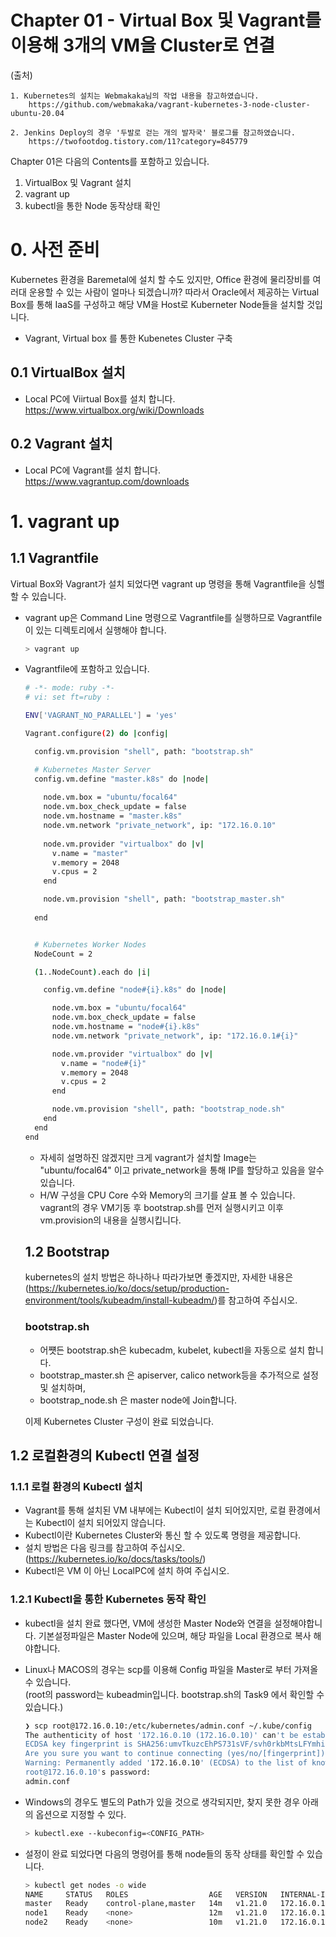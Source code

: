 # Chapter 01 - Virtual Box 및 Vagrant를 이용해 3개의 VM을 Cluster로 연결

(출처)
```
1. Kubernetes의 설치는 Webmakaka님의 작업 내용을 참고하였습니다. 
    https://github.com/webmakaka/vagrant-kubernetes-3-node-cluster-ubuntu-20.04

2. Jenkins Deploy의 경우 '두발로 걷는 개의 발자국' 블로그를 참고하였습니다.
    https://twofootdog.tistory.com/11?category=845779
```

Chapter 01은 다음의 Contents를 포함하고 있습니다.

1. VirtualBox 및 Vagrant 설치
2. vagrant up
3. kubectl을 통한 Node 동작상태 확인

# 0. 사전 준비 
  Kubernetes 환경을 Baremetal에 설치 할 수도 있지만, Office 환경에 물리장비를 여러대 운용할 수 있는 사람이 얼마나 되겠습니까? 따라서 Oracle에서 제공하는 Virtual Box를 통해 IaaS를 구성하고 해당 VM을 Host로 Kuberneter Node들을 설치할 것입니다.

- Vagrant, Virtual box 를 통한 Kubenetes Cluster 구축

## 0.1 VirtualBox 설치
- Local PC에 Viirtual Box를 설치 합니다.  
https://www.virtualbox.org/wiki/Downloads

## 0.2 Vagrant 설치
- Local PC에 Vagrant를 설치 합니다.  
https://www.vagrantup.com/downloads


# 1. vagrant up

## 1.1 Vagrantfile

 Virtual Box와 Vagrant가 설치 되었다면 vagrant up 명령을 통해 Vagrantfile을 싱핼 할 수 있습니다.

- vagrant up은 Command Line 명령으로 Vagrantfile를 실행하므로 Vagrantfile이 있는 디렉토리에서 실행해야 합니다.
  ```sh
  > vagrant up
  ```


- Vagrantfile에 포함하고 있습니다.
  ```sh
  # -*- mode: ruby -*-
  # vi: set ft=ruby :

  ENV['VAGRANT_NO_PARALLEL'] = 'yes'

  Vagrant.configure(2) do |config|

    config.vm.provision "shell", path: "bootstrap.sh"

    # Kubernetes Master Server
    config.vm.define "master.k8s" do |node|
    
      node.vm.box = "ubuntu/focal64"
      node.vm.box_check_update = false
      node.vm.hostname = "master.k8s"
      node.vm.network "private_network", ip: "172.16.0.10"
    
      node.vm.provider "virtualbox" do |v|
        v.name = "master"
        v.memory = 2048
        v.cpus = 2
      end

      node.vm.provision "shell", path: "bootstrap_master.sh"
    
    end


    # Kubernetes Worker Nodes
    NodeCount = 2

    (1..NodeCount).each do |i|

      config.vm.define "node#{i}.k8s" do |node|

        node.vm.box = "ubuntu/focal64"
        node.vm.box_check_update = false
        node.vm.hostname = "node#{i}.k8s"
        node.vm.network "private_network", ip: "172.16.0.1#{i}"

        node.vm.provider "virtualbox" do |v|
          v.name = "node#{i}"
          v.memory = 2048
          v.cpus = 2
        end

        node.vm.provision "shell", path: "bootstrap_node.sh"
      end
    end
  end

  ```
  - 자세히 설명하진 않겠지만 크게 vagrant가 설치할 Image는 "ubuntu/focal64" 이고 private_network을 통해 IP를 할당하고 있음을 알수 있습니다.
  - H/W 구성을 CPU Core 수와 Memory의 크기를 살표 볼 수 있습니다.
  vagrant의 경우 VM기동 후 bootstrap.sh를 먼저 실행시키고 이후 vm.provision의 내용을 실행시킵니다.

  ## 1.2 Bootstrap
   kubernetes의 설치 방법은 하나하나 따라가보면 좋겠지만, 자세한 내용은 (https://kubernetes.io/ko/docs/setup/production-environment/tools/kubeadm/install-kubeadm/)를 참고하여 주십시오.
  
  ### bootstrap.sh
  - 어쩃든 bootstrap.sh은 kubecadm, kubelet, kubectl을 자동으로 설치 합니다.
  - bootstrap_master.sh 은 apiserver, calico network등을 추가적으로 설정 및 설치하며, 
  - bootstrap_node.sh 은 master node에 Join합니다.

  이제 Kubernetes Cluster 구성이 완료 되었습니다.
  
## 1.2 로컬환경의 Kubectl 연결 설정

### 1.1.1 로컬 환경의 Kubectl 설치
- Vagrant를 통해 설치된 VM 내부에는 Kubectl이 설치 되어있지만, 로컬 환경에서는 Kubectl이 설치 되어있지 않습니다.
- Kubectl이란 Kubernetes Cluster와 통신 할 수 있도록 명령을 제공합니다.
- 설치 방법은 다음 링크를 참고하여 주십시오.  
  (https://kubernetes.io/ko/docs/tasks/tools/)
- Kubectl은 VM 이 아닌 LocalPC에 설치 하여 주십시오.

### 1.2.1  Kubectl을 통한 Kubernetes 동작 확인

- kubectl을 설치 완료 했다면, VM에 생성한 Master Node와 연결을 설정해야합니다. 기본설정파일은 Master Node에 있으며, 해당 파일을 Local 환경으로 복사 해야합니다.

- Linux나 MACOS의 경우는 scp를 이용해 Config 파일을 Master로 부터 가져올 수 있습니다.  
  (root의 password는 kubeadmin입니다. bootstrap.sh의 Task9 에서 확인할 수 있습니다.)
  ```sh
  ❯ scp root@172.16.0.10:/etc/kubernetes/admin.conf ~/.kube/config
  The authenticity of host '172.16.0.10 (172.16.0.10)' can't be established.
  ECDSA key fingerprint is SHA256:umvTkuzcEhPS731sVF/svh0rkbMtsLFYmhiNO0yWh4I.
  Are you sure you want to continue connecting (yes/no/[fingerprint])? yes
  Warning: Permanently added '172.16.0.10' (ECDSA) to the list of known hosts.
  root@172.16.0.10's password: 
  admin.conf                  
  ```

- Windows의 경우도 별도의 Path가 있을 것으로 생각되지만, 찾지 못한 경우 아래의 옵션으로 지정할 수 있다.
  ```sh
  > kubectl.exe --kubeconfig=<CONFIG_PATH>
  ```


- 설정이 완료 되었다면 다음의 명령어를 통해 node들의 동작 상태를 확인할 수 있습니다.
  ```sh
  > kubectl get nodes -o wide
  NAME     STATUS   ROLES                  AGE   VERSION   INTERNAL-IP   EXTERNAL-IP   OS-IMAGE             KERNEL-VERSION     CONTAINER-RUNTIME
  master   Ready    control-plane,master   14m   v1.21.0   172.16.0.10   <none>        Ubuntu 20.04.2 LTS   5.4.0-70-generic   containerd://1.3.3-0ubuntu2.3
  node1    Ready    <none>                 12m   v1.21.0   172.16.0.11   <none>        Ubuntu 20.04.2 LTS   5.4.0-70-generic   containerd://1.3.3-0ubuntu2.3
  node2    Ready    <none>                 10m   v1.21.0   172.16.0.12   <none>        Ubuntu 20.04.2 LTS   5.4.0-70-generic   containerd://1.3.3-0ubuntu2.3
  ```